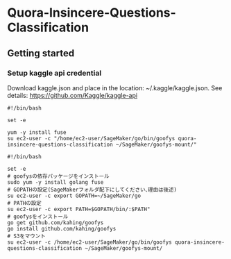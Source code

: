 # Quora-Insincere-Questions-Classification
## Getting started
### Setup kaggle api credential
Download kaggle.json and place in the location: ~/.kaggle/kaggle.json.
See details: https://github.com/Kaggle/kaggle-api


```
#!/bin/bash
 
set -e
 
yum -y install fuse
su ec2-user -c "/home/ec2-user/SageMaker/go/bin/goofys quora-insincere-questions-classification ~/SageMaker/goofys-mount/"
```

```
#!/bin/bash

set -e
# goofysの依存パッケージをインストール
sudo yum -y install golang fuse
# GOPATHの設定(SageMakerフォルダ配下にしてください､理由は後述)
su ec2-user -c export GOPATH=~/SageMaker/go
# PATHの設定
su ec2-user -c export PATH=$GOPATH/bin/:$PATH"
# goofysをインストール
go get github.com/kahing/goofys
go install github.com/kahing/goofys
# S3をマウント
su ec2-user -c /home/ec2-user/SageMaker/go/bin/goofys quora-insincere-questions-classification ~/SageMaker/goofys-mount/
```
